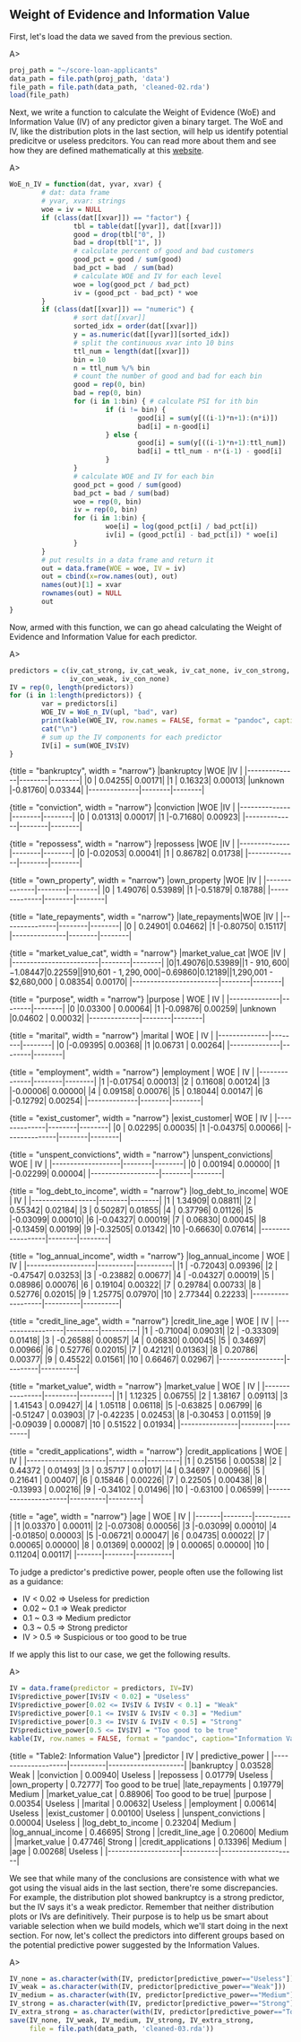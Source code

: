 ## Weight of Evidence and Information Value

First, let's load the data we saved from the previous section.

A>
```r
proj_path = "~/score-loan-applicants"
data_path = file.path(proj_path, 'data')
file_path = file.path(data_path, 'cleaned-02.rda')
load(file_path)
```

Next, we write a function to calculate the Weight of Evidence (WoE) and Information Value (IV) of any predictor given a binary target. The WoE and IV, like the distribution plots in the last section, will help us identify potential predicitve or useless predcitors. You can read more about them and see how they are defined mathematically at this [website](http://documentation.statsoft.com/STATISTICAHelp.aspx?path=WeightofEvidence/WeightofEvidenceWoEIntroductoryOverview).

A>
```r
WoE_n_IV = function(dat, yvar, xvar) {
        # dat: data frame
        # yvar, xvar: strings
        woe = iv = NULL
        if (class(dat[[xvar]]) == "factor") {
                tbl = table(dat[[yvar]], dat[[xvar]])
                good = drop(tbl["0", ])
                bad = drop(tbl["1", ])
                # calculate percent of good and bad customers
                good_pct = good / sum(good)
                bad_pct = bad  / sum(bad)
                # calculate WOE and IV for each level
                woe = log(good_pct / bad_pct)
                iv = (good_pct - bad_pct) * woe                
        } 
        if (class(dat[[xvar]]) == "numeric") {
                # sort dat[[xvar]] 
                sorted_idx = order(dat[[xvar]])
                y = as.numeric(dat[[yvar]][sorted_idx])
                # split the continuous xvar into 10 bins
                ttl_num = length(dat[[xvar]])
                bin = 10
                n = ttl_num %/% bin
                # count the number of good and bad for each bin
                good = rep(0, bin)
                bad = rep(0, bin)
                for (i in 1:bin) { # calculate PSI for ith bin
                        if (i != bin) {
                                good[i] = sum(y[((i-1)*n+1):(n*i)])
                                bad[i] = n-good[i]
                        } else {
                                good[i] = sum(y[((i-1)*n+1):ttl_num])
                                bad[i] = ttl_num - n*(i-1) - good[i]
                        }
                }
                # calculate WOE and IV for each bin
                good_pct = good / sum(good)
                bad_pct = bad / sum(bad)
                woe = rep(0, bin)
                iv = rep(0, bin) 
                for (i in 1:bin) {
                        woe[i] = log(good_pct[i] / bad_pct[i])
                        iv[i] = (good_pct[i] - bad_pct[i]) * woe[i]
                }
        }
        # put results in a data frame and return it
        out = data.frame(WOE = woe, IV = iv)
        out = cbind(x=row.names(out), out)
        names(out)[1] = xvar
        rownames(out) = NULL
        out
}
```

Now, armed with this function, we can go ahead calculating the Weight of Evidence and Information Value for each predictor.

A>
```r
predictors = c(iv_cat_strong, iv_cat_weak, iv_cat_none, iv_con_strong,
               iv_con_weak, iv_con_none)
IV = rep(0, length(predictors))
for (i in 1:length(predictors)) {
        var = predictors[i]
        WOE_IV = WoE_n_IV(upl, "bad", var)
        print(kable(WOE_IV, row.names = FALSE, format = "pandoc", caption=var))
        cat("\n")        
        # sum up the IV components for each predictor
        IV[i] = sum(WOE_IV$IV)
}
```

{title = "bankruptcy", width = "narrow"}
|bankruptcy    |WOE     |IV      |
|--------------|--------|--------|
|0             | 0.04255| 0.00171|
|1             | 0.16323| 0.00013|
|unknown       |-0.81760| 0.03344|
|--------------|--------|--------|


{title = "conviction", width = "narrow"}
|conviction    |WOE     |IV      |
|--------------|--------|--------|
|0             | 0.01313| 0.00017|
|1             |-0.71680| 0.00923|
|--------------|--------|--------|


{title = "repossess", width = "narrow"}
|repossess     |WOE     |IV      |
|--------------|--------|--------|
|0             |-0.02053| 0.00041|
|1             | 0.86782| 0.01738|
|--------------|--------|--------|


{title = "own_property", width = "narrow"}
|own_property  |WOE     |IV      |
|--------------|--------|--------|
|0             | 1.49076| 0.53989|
|1             |-0.51879| 0.18788|
|--------------|--------|--------|


{title = "late_repayments", width = "narrow"}
|late_repayments|WOE     |IV      |
|---------------|--------|--------|
|0              | 0.24901| 0.04662|
|1              |-0.80750| 0.15117|
|---------------|--------|--------|


{title = "market_value_cat", width = "narrow"}
|market_value_cat        |WOE     |IV      |
|------------------------|--------|--------|
|$0                      | 1.49076| 0.53989|
|$1 - $910,600           |-1.08447| 0.22559|
|$910,601 - $1,290,000   |-0.69860| 0.12189|
|$1,290,001 - $2,680,000 | 0.08354| 0.00170|
|------------------------|--------|--------|


{title = "purpose", width = "narrow"}
|purpose       |  WOE   |     IV |
|--------------|--------|--------|
|0             |0.03300 | 0.00064|
|1             |-0.09876| 0.00259|
|unknown       |0.04602 | 0.00032|
|--------------|--------|--------|


{title = "marital", width = "narrow"}
|marital       |  WOE   |    IV  |
|--------------|--------|--------|
|0             |-0.09395| 0.00368|
|1             |0.06731 | 0.00264|
|--------------|--------|--------|


{title = "employment", width = "narrow"}
|employment    |  WOE   |     IV |
|--------------|--------|--------|
|1             |-0.01754| 0.00013|
|2             | 0.11608| 0.00124|
|3             |-0.00006| 0.00000|
|4             | 0.09158| 0.00076|
|5             | 0.18044| 0.00147|
|6             |-0.12792| 0.00254|
|--------------|--------|--------|


{title = "exist_customer", width = "narrow"}
|exist_customer| WOE    |    IV  |
|--------------|--------|--------|
|0             | 0.02295| 0.00035|
|1             |-0.04375| 0.00066|
|--------------|--------|--------|


{title = "unspent_convictions", width = "narrow"}
|unspent_convictions|  WOE   |  IV    |
|-------------------|--------|--------|
|0                  | 0.00194| 0.00000|
|1                  |-0.02299| 0.00004|
|-------------------|--------|--------|


{title = "log_debt_to_income", width = "narrow"}
|log_debt_to_income| WOE    |    IV  |
|------------------|--------|--------|
|1                 | 1.34909| 0.08811|
|2                 | 0.55342| 0.02184|
|3                 | 0.50287| 0.01855|
|4                 | 0.37796| 0.01126|
|5                 |-0.03099| 0.00010|
|6                 |-0.04327| 0.00019|
|7                 | 0.06830| 0.00045|
|8                 |-0.13459| 0.00199|
|9                 |-0.32505| 0.01342|
|10                |-0.66630| 0.07614|
|------------------|--------|--------|


{title = "log_annual_income", width = "narrow"}
|log_annual_income  |   WOE    |     IV   |
|-------------------|----------|----------|
|1                  |  -0.72043|   0.09396|
|2                  |  -0.47547|   0.03253|
|3                  |  -0.23882|   0.00677|
|4                  |  -0.04327|   0.00019|
|5                  |   0.08986|   0.00076|
|6                  |   0.19104|   0.00322|
|7                  |   0.29784|   0.00733|
|8                  |   0.52776|   0.02015|
|9                  |   1.25775|   0.07970|
|10                 |   2.77344|   0.22233|
|-------------------|----------|----------|


{title = "credit_line_age", width = "narrow"}
|credit_line_age   |  WOE    |   IV     |
|------------------|---------|----------|
|1                 | -0.71004|   0.09031|
|2                 | -0.33309|   0.01418|
|3                 | -0.26588|   0.00857|
|4                 |  0.06830|   0.00045|
|5                 |  0.34697|   0.00966|
|6                 |  0.52776|   0.02015|
|7                 |  0.42121|   0.01363|
|8                 |  0.20786|   0.00377|
|9                 |  0.45522|   0.01561|
|10                |  0.66467|   0.02967|
|------------------|---------|----------|


{title = "market_value", width = "narrow"}
|market_value    |   WOE   |    IV   |
|----------------|---------|---------|
|1               | 1.12325 |  0.06755|
|2               | 1.38167 |  0.09113|
|3               | 1.41543 |  0.09427|
|4               | 1.05118 |  0.06118|
|5               |-0.63825 |  0.06799|
|6               |-0.51247 |  0.03903|
|7               |-0.42235 |  0.02453|
|8               |-0.30453 |  0.01159|
|9               |-0.09039 |  0.00087|
|10              | 0.51522 |  0.01934|
|----------------|---------|---------|


{title = "credit_applications", width = "narrow"}
|credit_applications   |     WOE  |     IV  |
|----------------------|----------|---------|
|1                     |  0.25156 |  0.00538|
|2                     |  0.44372 |  0.01493|
|3                     |  0.35717 |  0.01017|
|4                     |  0.34697 |  0.00966|
|5                     |  0.21641 |  0.00407|
|6                     |  0.15846 |  0.00226|
|7                     |  0.22505 |  0.00438|
|8                     | -0.13993 |  0.00216|
|9                     | -0.34102 |  0.01496|
|10                    | -0.63100 |  0.06599|
|----------------------|----------|---------|


{title = "age", width = "narrow"}
|age    |  WOE   |     IV   |
|-------|--------|----------|
|1      |0.03370 |   0.00011|
|2      |-0.07308|   0.00056|
|3      |-0.03099|   0.00010|
|4      |-0.01850|   0.00003|
|5      |-0.06721|   0.00047|
|6      | 0.04735|   0.00022|
|7      | 0.00065|   0.00000|
|8      | 0.01369|   0.00002|
|9      | 0.00065|   0.00000|
|10     | 0.11204|   0.00117|
|-------|--------|----------|


To judge a predictor's predictive power, people often use the following list as a guidance:

* IV < 0.02 => Useless for prediction
* 0.02 ~ 0.1 => Weak predictor
* 0.1 ~ 0.3 => Medium predictor
* 0.3 ~ 0.5 => Strong predictor
* IV > 0.5 => Suspicious or too good to be true

If we apply this list to our case, we get the following results.

A>
```r
IV = data.frame(predictor = predictors, IV=IV)
IV$predictive_power[IV$IV < 0.02] = "Useless"
IV$predictive_power[0.02 <= IV$IV & IV$IV < 0.1] = "Weak"
IV$predictive_power[0.1 <= IV$IV & IV$IV < 0.3] = "Medium"
IV$predictive_power[0.3 <= IV$IV & IV$IV < 0.5] = "Strong"
IV$predictive_power[0.5 <= IV$IV] = "Too good to be true"
kable(IV, row.names = FALSE, format = "pandoc", caption="Information Value")
```

{title = "Table2: Information Value"}
|predictor           |      IV  | predictive_power    |
|--------------------|----------|---------------------|
|bankruptcy          |   0.03528|  Weak               | 
|conviction          |   0.00940|  Useless            |
|repossess           |   0.01779|  Useless            | 
|own_property        |   0.72777|  Too good to be true|
|late_repayments     |   0.19779|  Medium             | 
|market_value_cat    |   0.88906|  Too good to be true| 
|purpose             |   0.00354|  Useless            | 
|marital             |   0.00632|  Useless            | 
|employment          |   0.00614|  Useless            | 
|exist_customer      |   0.00100|  Useless            | 
|unspent_convictions |   0.00004|  Useless            | 
|log_debt_to_income  |   0.23204|  Medium             | 
|log_annual_income   |   0.46695|  Strong             | 
|credit_line_age     |   0.20600|  Medium             | 
|market_value        |   0.47746|  Strong             | 
|credit_applications |   0.13396|  Medium             | 
|age                 |   0.00268|  Useless            | 
|--------------------|----------|---------------------|


We see that while many of the conclusions are consistence with what we got using the visual aids in the last section, there're some discrepancies. For example, the distribution plot showed bankruptcy is a strong predictor, but the IV says it's a weak predictor. Remember that neither distribution plots or IVs are definitively. Their purpose is to help us be smart about variable selection when we build models, which we'll start doing in the next section. For now, let's collect the predictors into different groups based on the potential predictive power suggested by the Information Values.

A>
```r
IV_none = as.character(with(IV, predictor[predictive_power=="Useless"]))
IV_weak = as.character(with(IV, predictor[predictive_power=="Weak"]))
IV_medium = as.character(with(IV, predictor[predictive_power=="Medium"]))
IV_strong = as.character(with(IV, predictor[predictive_power=="Strong"]))
IV_extra_strong = as.character(with(IV, predictor[predictive_power=="Too good to be true"]))
save(IV_none, IV_weak, IV_medium, IV_strong, IV_extra_strong, 
     file = file.path(data_path, 'cleaned-03.rda'))
```
